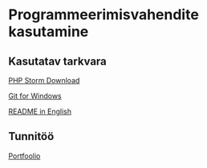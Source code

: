 # Programmeerimisvahendite kasutamine

## Kasutatav tarkvara

[PHP Storm Download](https://www.jetbrains.com/phpstorm/download/#section=windows)

[Git for Windows](https://gitforwindows.org/)

[README in English](https://github.com/saarakhk/pvk/blob/master/README.en.md)

## Tunnitöö

[Portfoolio](http://saaravallik.ikt.khk.ee/pvk/portfoolio/index.html)
